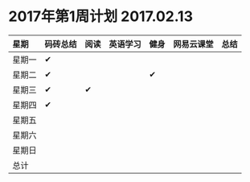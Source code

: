 # 2017年第1周计划  2017.02.13

 星期|码砖总结|阅读|英语学习|健身|网易云课堂|总结
:-----------|:------------|:--------|:---------|:---------|:---------|:---------
星期一|✔| | | | | |
星期二|✔| | |✔| | |
星期三|✔|✔| | | | |
星期四|✔| | | | | |
星期五| | | | | | |
星期六| | | | | | |
星期日| | | | | | |
总计| | | | | | |